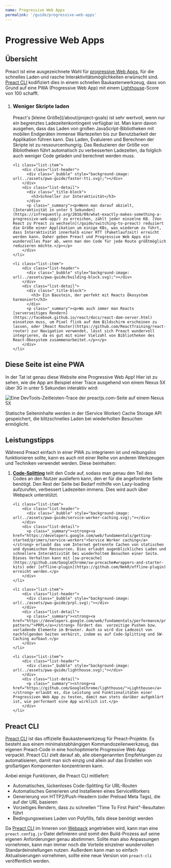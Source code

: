 ```yaml
---
name: Progressive Web Apps
permalink: '/guide/progressive-web-apps'
---
```


# Progressive Web Apps

## Übersicht

Preact ist eine ausgezeichnete Wahl für [progressive Web Apps](https://developers.google.com/web/progressive-web-apps/), für die schnelles Laden und rasche Interaktivitätsmöglichkeiten erwünscht sind. [Preact CLI](https://github.com/developit/preact-cli) kodifiziert dies in einem schnellen Baukastenwerkzeug, dass von Grund auf eine PWA (Progressive Web App) mit einem [Lighthouse][LH]-Score von 100 schafft.

[LH]: https://developers.google.com/web/tools/lighthouse/

<ol class="list-view">
    <li class="list-item">
        <div class="list-header">
          <div class="_bubble" style="background-image: url(../assets/pwa-guide/load-less-script.svg);"></div>
        </div>
        <div class="list-detail">
          <div class="_title-block">
            <h3>Weniger Skripte laden</h3>
          </div>
          <p class="_summary">Preact's [kleine Größe](/about/project-goals) ist sehr wertvoll, wenn nur ein begrenztes Ladezeitenkontingent verfügbar ist. Man kann davon ausgehen, dass das Laden von großen JavaScript-Bibliotheken mit mobilen Endgeräten immense Wartezeiten bis zur Benutzbarkeit der Applikation führen kann. Das Laden, Evaluieren und Berechnen der Skripte ist zu ressourcenhungrig. Das Reduzieren der Größe von Bibliotheken führt automatisch zu verbesserten Ladezeiten, da folglich auch weniger Code geladen und berechnet werden muss.</p>
        </div>
    </li>

    <li class="list-item">
        <div class="list-header">
          <div class="_bubble" style="background-image: url(../assets/pwa-guide/faster-tti.svg);"></div>
        </div>
        <div class="list-detail">
          <div class="_title-block">
            <h3>Schneller zur Interaktivität</h3>
          </div>
          <p class="_summary"><p>Wenn man darauf abzielt, [Interaktivität in unter 5 Sekunden](https://infrequently.org/2016/09/what-exactly-makes-something-a-progressive-web-app/) zu erreichen, zählt jeder einzelne KB. [Von React zu Preact zu wechseln](/guide/switching-to-preact) reduziert die Größe einer Applikation um einige KBs, was wiederum zu führt, dass Interaktivität innerhalb einer RTT (Paketlaufzeit) erreicht werden kann. Daher geben Preact und Progressive Web Apps ein wundervolles Paar ab, wenn man den Code für jede Route größtmöglich reduzieren möchte.</p></p>
        </div>
    </li>

    <li class="list-item">
        <div class="list-header">
          <div class="_bubble" style="background-image: url(../assets/pwa-guide/building-block.svg);"></div>
        </div>
        <div class="list-detail">
          <div class="_title-block">
            <h3> Ein Baustein, der perfekt mit Reacts Ökosystem harmoniert</h3>
          </div>
          <p class="_summary"><p>Wo auch immer man Reacts [serverseitiges Rendern](https://facebook.github.io/react/docs/react-dom-server.html) einsetzen muss, um Pixel flink auf dem Bildschirm erscheinen zu lassen, oder [React Router](https://github.com/ReactTraining/react-router) zur Navigation verwendet, lässt sich Preact wundervoll integrieren, da es gut mit einer Vielzahl von Bibliotheken des React-Ökosystem zusammenarbeitet.</p></p>
        </div>
    </li>
</ol>

## Diese Seite ist eine PWA

In der Tat ist genau diese Website eine Progressive Web App! Hier ist zu sehen, wie die App am Beispiel einer Trace ausgehend von einem Nexus 5X über 3G in unter 5 Sekunden interaktiv wird:

<img src="../assets/pwa-guide/timeline.jpg" alt="Eine DevTools-Zeitleisten-Trace der preactjs.com-Seite auf einem Nexus 5X"/>

Statische Seiteninhalte werden in der (Service Worker) Cache Storage API gespeichert, die blitzschnelles Laden bei wiederholten Besuchen ermöglicht.

## Leistungstipps

Während Preact einfach in einer PWA zu integrieren ist und reibungslos funktionieren sollte, kann es auch mit einer Reihe von anderen Werkzeugen und Techniken verwendet werden. Diese beinhalten:

<ol class="list-view">
    <li class="list-item">
        <div class="list-header">
          <div class="_bubble" style="background-image: url(../assets/pwa-guide/code-splitting.svg);"></div>
        </div>
        <div class="list-detail">
          <p class="_summary"><strong><a href="https://webpack.github.io/docs/code-splitting.html">Code-Splitting</a></strong>  teilt den Code auf, sodass man genau den Teil des Codes an den Nutzer ausliefern kann, den er für die angeforderte Seite benötigt. Den Rest der Seite bei Bedarf mithilfe von Lazy-loading aufzurufen, verbessert Ladezeiten immens. Dies wird auch über Webpack unterstützt.</p>
        </div>
    </li>

    <li class="list-item">
        <div class="list-header">
          <div class="_bubble" style="background-image: url(../assets/pwa-guide/service-worker-caching.svg);"></div>
        </div>
        <div class="list-detail">
          <p class="_summary"><strong><a href="https://developers.google.com/web/fundamentals/getting-started/primers/service-workers">Service Worker caching</a></strong> erlaubt das vom Internet getrennte Cachen von statischen und dynamischen Ressourcen. Dies erlaubt augenblickliches Laden und schnellere Interaktivität bei wiederholtem Besuchen einer Seite. Dieses Verhalten kann mit [sw-precache](https://github.com/GoogleChrome/sw-precache#wrappers-and-starter-kits) oder [offline-plugin](https://github.com/NekR/offline-plugin) erreicht werden.</p>
        </div>
    </li>

    <li class="list-item">
        <div class="list-header">
          <div class="_bubble" style="background-image: url(../assets/pwa-guide/prpl.svg);"></div>
        </div>
        <div class="list-detail">
          <p class="_summary"><strong><a href="https://developers.google.com/web/fundamentals/performance/prpl-pattern/">PRPL</a></strong> fördert das  vorzeitige Pushen bzw. vorladende Elemente im Browser. Auch so wird die Ladezeit von nachfolgenden Seiten verkürzt, indem es auf Code-Splitting und SW-Caching aufbaut.</p>
        </div>
    </li>

    <li class="list-item">
        <div class="list-header">
          <div class="_bubble" style="background-image: url(../assets/pwa-guide/lighthouse.svg);"></div>
        </div>
        <div class="list-detail">
          <p class="_summary"><strong><a href="https://github.com/GoogleChrome/lighthouse/">Lighthouse</a></strong> erlaubt es, die Leistung und Funktionalitäten einer Progressiven Web App zu testen, damit man stets darüber aufgeklärt ist, wie performant eine App wirklich ist.</p>
        </div>
    </li>
</ol>

## Preact CLI

[Preact CLI](https://github.com/developit/preact-cli/) ist das offizielle Baukastenwerkzeug für Preact-Projekte. Es besteht aus einem minimalstabhängigen Kommandozeilenwerkzeug, das eigenen Preact-Code in eine hochoptimierte Progressive Web App verpackt. Preact CLI zielt darauf ab, alle obengenannten Empfehlungen zu automatisieren, damit man sich einzig und allein auf das Erstellen von großartigen Komponenten konzentrieren kann.

Anbei einige Funktionen, die Preact CLI mitliefert:


- Automatisches, lückenloses Code-Splitting für URL-Routen
- Automatisches Generieren und Installieren eines ServiceWorkers
- Generierung von HTTP2/Push-Headern (oder Preload Meta Tags), die auf der URL basieren
- Vorzeitiges Rendern, dass zu schnellen "Time To First Paint"-Resultaten führt
- Bedingungsweises Laden von Polyfills, falls diese benötigt werden

Da [Preact CLI](https://github.com/developit/preact-cli/) im Inneren von [Webpack](https://webpack.js.org) angetrieben wird, kann man eine `preact.config.js`-Datei definieren und somit den Build-Prozess auf seine eigenen Anforderungen genau abstimmen. Sollte man also Anpassungen vornehmen, kann man immer noch die Vorteile einzelner wundervollen Standardeinstellungen nutzen. Außerdem kann man so einfach Aktualisierungen vornehmen, sollte eine neue Version von `preact-cli` veröffentlich werden.
